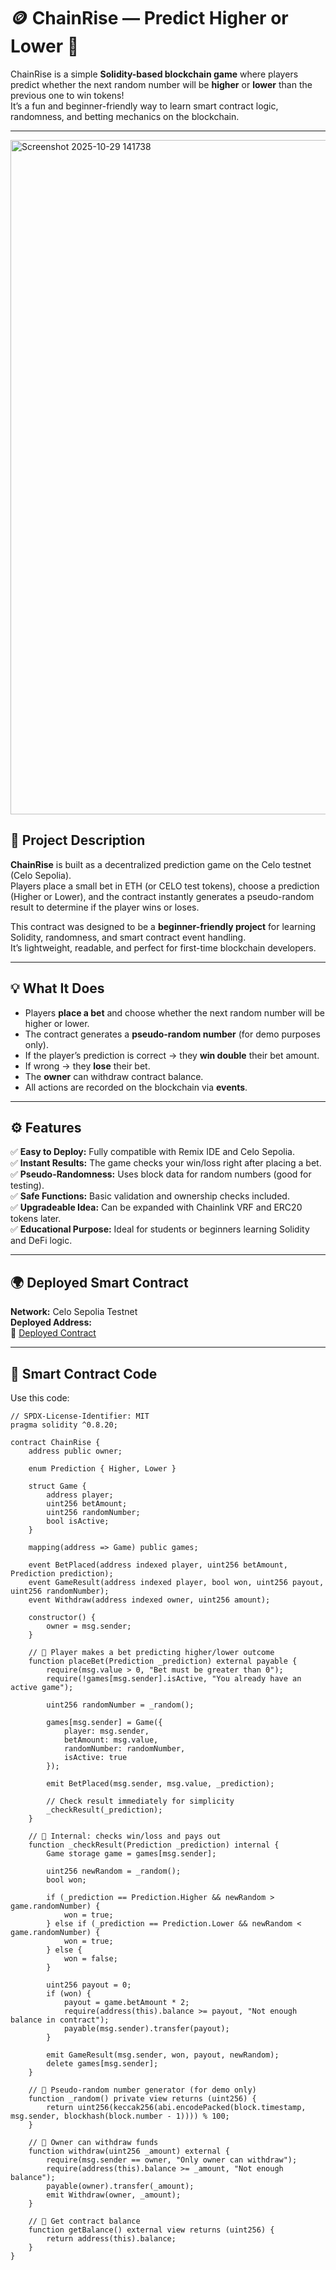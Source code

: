 # 🪙 ChainRise — Predict Higher or Lower 🎲

ChainRise is a simple **Solidity-based blockchain game** where players predict whether the next random number will be **higher** or **lower** than the previous one to win tokens!  
It’s a fun and beginner-friendly way to learn smart contract logic, randomness, and betting mechanics on the blockchain.

---

<img width="1915" height="1079" alt="Screenshot 2025-10-29 141738" src="https://github.com/user-attachments/assets/0d6cd5d1-a762-48ce-83a9-667d94f57a59" />


## 🚀 Project Description

**ChainRise** is built as a decentralized prediction game on the Celo testnet (Celo Sepolia).  
Players place a small bet in ETH (or CELO test tokens), choose a prediction (Higher or Lower), and the contract instantly generates a pseudo-random result to determine if the player wins or loses.

This contract was designed to be a **beginner-friendly project** for learning Solidity, randomness, and smart contract event handling.  
It’s lightweight, readable, and perfect for first-time blockchain developers.

---

## 💡 What It Does

- Players **place a bet** and choose whether the next random number will be higher or lower.
- The contract generates a **pseudo-random number** (for demo purposes only).
- If the player’s prediction is correct → they **win double** their bet amount.
- If wrong → they **lose** their bet.
- The **owner** can withdraw contract balance.
- All actions are recorded on the blockchain via **events**.

---

## ⚙️ Features

✅ **Easy to Deploy:** Fully compatible with Remix IDE and Celo Sepolia.  
✅ **Instant Results:** The game checks your win/loss right after placing a bet.  
✅ **Pseudo-Randomness:** Uses block data for random numbers (good for testing).  
✅ **Safe Functions:** Basic validation and ownership checks included.  
✅ **Upgradeable Idea:** Can be expanded with Chainlink VRF and ERC20 tokens later.  
✅ **Educational Purpose:** Ideal for students or beginners learning Solidity and DeFi logic.

---

## 🌍 Deployed Smart Contract

**Network:** Celo Sepolia Testnet  
**Deployed Address:**  
🔗 [Deployed Contract](https://celo-sepolia.blockscout.com/address/0x8058cd62d19aCf20F33FE4D7B014Fa35f117C07F)

---

## 🧱 Smart Contract Code

Use this code:  
```solidity
// SPDX-License-Identifier: MIT
pragma solidity ^0.8.20;

contract ChainRise {
    address public owner;

    enum Prediction { Higher, Lower }

    struct Game {
        address player;
        uint256 betAmount;
        uint256 randomNumber;
        bool isActive;
    }

    mapping(address => Game) public games;

    event BetPlaced(address indexed player, uint256 betAmount, Prediction prediction);
    event GameResult(address indexed player, bool won, uint256 payout, uint256 randomNumber);
    event Withdraw(address indexed owner, uint256 amount);

    constructor() {
        owner = msg.sender;
    }

    // 🔹 Player makes a bet predicting higher/lower outcome
    function placeBet(Prediction _prediction) external payable {
        require(msg.value > 0, "Bet must be greater than 0");
        require(!games[msg.sender].isActive, "You already have an active game");

        uint256 randomNumber = _random();

        games[msg.sender] = Game({
            player: msg.sender,
            betAmount: msg.value,
            randomNumber: randomNumber,
            isActive: true
        });

        emit BetPlaced(msg.sender, msg.value, _prediction);

        // Check result immediately for simplicity
        _checkResult(_prediction);
    }

    // 🔹 Internal: checks win/loss and pays out
    function _checkResult(Prediction _prediction) internal {
        Game storage game = games[msg.sender];

        uint256 newRandom = _random();
        bool won;

        if (_prediction == Prediction.Higher && newRandom > game.randomNumber) {
            won = true;
        } else if (_prediction == Prediction.Lower && newRandom < game.randomNumber) {
            won = true;
        } else {
            won = false;
        }

        uint256 payout = 0;
        if (won) {
            payout = game.betAmount * 2;
            require(address(this).balance >= payout, "Not enough balance in contract");
            payable(msg.sender).transfer(payout);
        }

        emit GameResult(msg.sender, won, payout, newRandom);
        delete games[msg.sender];
    }

    // 🔹 Pseudo-random number generator (for demo only)
    function _random() private view returns (uint256) {
        return uint256(keccak256(abi.encodePacked(block.timestamp, msg.sender, blockhash(block.number - 1)))) % 100;
    }

    // 🔹 Owner can withdraw funds
    function withdraw(uint256 _amount) external {
        require(msg.sender == owner, "Only owner can withdraw");
        require(address(this).balance >= _amount, "Not enough balance");
        payable(owner).transfer(_amount);
        emit Withdraw(owner, _amount);
    }

    // 🔹 Get contract balance
    function getBalance() external view returns (uint256) {
        return address(this).balance;
    }
}
